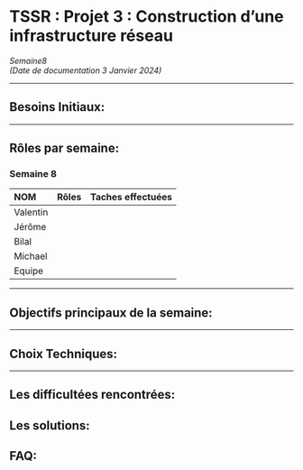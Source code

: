 # TSSR : Projet 3 : Construction d’une infrastructure réseau

_Semaine8_  
_(Date de documentation 3 Janvier 2024)_
________

## **Besoins Initiaux:**

__________

## **Rôles par semaine:**

### Semaine 8

| NOM | Rôles | Taches effectuées |
| :-- |:----- | :---------- |
| Valentin |  |  |
| Jérôme  |  |  |
| Bilal |  |  |
| Michael |  |  |
| Equipe |  |  |
_____________

## **Objectifs principaux de la semaine:**

____________

## **Choix Techniques:**

________________

## **Les difficultées rencontrées:**

## **Les solutions:**

## **FAQ:**

